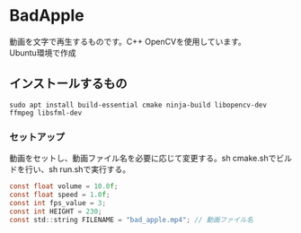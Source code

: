 # BadApple  
動画を文字で再生するものです。C++ OpenCVを使用しています。  
Ubuntu環境で作成  
  
## インストールするもの
```  
sudo apt install build-essential cmake ninja-build libopencv-dev ffmpeg libsfml-dev
```   
  
### セットアップ
動画をセットし、動画ファイル名を必要に応じて変更する。sh cmake.shでビルドを行い、sh run.shで実行する。  
```c
const float volume = 10.0f;
const float speed = 1.0f;
const int fps_value = 3;
const int HEIGHT = 230;
const std::string FILENAME = "bad_apple.mp4"; // 動画ファイル名
```
